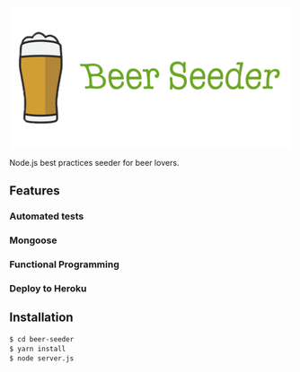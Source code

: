 ![Beer Seeder](beer_seeder.png?raw=true)

Node.js best practices seeder for beer lovers.

## Features

### Automated tests
### Mongoose
### Functional Programming
### Deploy to Heroku

## Installation

```sh
$ cd beer-seeder
$ yarn install
$ node server.js
```